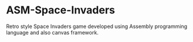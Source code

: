 # ASM-Space-Invaders
Retro style Space Invaders game developed using Assembly programming language and also canvas framework.
